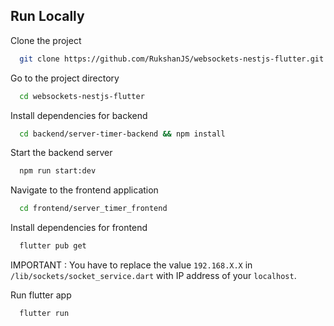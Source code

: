 
## Run Locally

Clone the project

```bash
  git clone https://github.com/RukshanJS/websockets-nestjs-flutter.git
```

Go to the project directory

```bash
  cd websockets-nestjs-flutter
```

Install dependencies for backend

```bash
  cd backend/server-timer-backend && npm install
```

Start the backend server

```bash
  npm run start:dev
```

Navigate to the frontend application

```bash
  cd frontend/server_timer_frontend
```

Install dependencies for frontend

```bash
  flutter pub get
```

IMPORTANT : You have to replace the value `192.168.X.X` in `/lib/sockets/socket_service.dart` with IP address of your `localhost`.

Run flutter app

```bash
  flutter run
```
